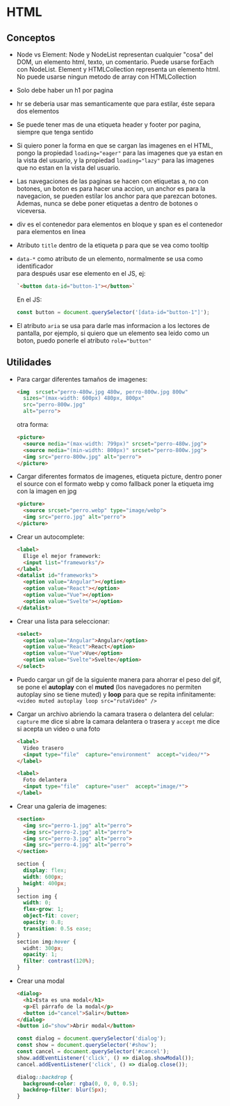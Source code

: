 
# HTML

## Conceptos

- Node vs Element:
  Node y NodeList representan cualquier "cosa" del DOM, un elemento html, 
  texto, un comentario. Puede usarse forEach con NodeList.
  Element y HTMLCollection representa un elemento html. No puede usarse 
  ningun metodo de array con HTMLCollection


- Solo debe haber un h1 por pagina


- hr se deberia usar mas semanticamente que para estilar, éste separa 
  dos elementos


- Se puede tener mas de una etiqueta header y footer por pagina, 
  siempre que tenga sentido


- Si quiero poner la forma en que se cargan las imagenes en el HTML, pongo la
  propiedad `loading="eager"` para las imagenes que ya estan en la vista del
  usuario, y la propiedad `loading="lazy"` para las imagenes que no estan en la vista del usuario.


- Las navegaciones de las paginas se hacen con etiquetas a, no con botones, 
  un boton es para hacer una accion, un anchor es para la navegacion, se pueden
  estilar los anchor para que parezcan botones.  
  Ademas, nunca se debe poner etiquetas a dentro de botones o viceversa.


- div es el contenedor para elementos en bloque y span es el contenedor 
  para elementos en linea


- Atributo `title` dentro de la etiqueta p para que se vea como tooltip


- `data-*` como atributo de un elemento, normalmente se usa como identificador  
  para después usar ese elemento en el JS, ej:
  ```html
  `<button data-id="button-1"></button>`  
  ```
  En el JS:  
  ```js
  const button = document.querySelector('[data-id="button-1"]');
  ```  

- El atributo `aria` se usa para darle mas informacion a los lectores de 
  pantalla, por ejemplo, si quiero que un elemento sea leido como un boton, 
  puedo ponerle el atributo `role="button"`


## Utilidades

- Para cargar diferentes tamaños de imagenes:  
  ```html
  <img  srcset="perro-480w.jpg 480w, perro-800w.jpg 800w"
    sizes="(max-width: 600px) 480px, 800px"
    src="perro-800w.jpg" 
    alt="perro">
  ```
  	otra forma:  
  ```html
  <picture>
  	<source media="(max-width: 799px)" srcset="perro-480w.jpg">
  	<source media="(min-width: 800px)" srcset="perro-800w.jpg">
  	<img src="perro-800w.jpg" alt="perro">
  </picture>
  ```


- Cargar diferentes formatos de imagenes, etiqueta picture, dentro poner el source
  con el formato webp y como fallback poner la etiqueta img con la imagen en jpg
  ```html
  <picture>
  	<source srcset="perro.webp" type="image/webp">
  	<img src="perro.jpg" alt="perro">
  </picture>
  ```


- Crear un autocomplete:  
  ```html
  <label>
  	Elige el mejor framework:
  	<input list="frameworks"/>
  </label>
  <datalist id="frameworks">
  	<option value="Angular"></option>
  	<option value="React"></option>
  	<option value="Vue"></option>
  	<option value="Svelte"></option>
  </datalist>
  ```


- Crear una lista para seleccionar:  
  ```html
  <select>
  	<option value="Angular">Angular</option>
  	<option value="React">React</option>
  	<option value="Vue">Vue</option>
  	<option value="Svelte">Svelte</option>
  </select>
  ```


- Puedo cargar un gif de la siguiente manera para ahorrar el peso del gif,
  se pone el **autoplay** con el **muted** (los navegadores no permiten autoplay sino se tiene muted) y **loop** para que se repita infinitamente:  
	`<video muted autoplay loop src="rutaVideo" />`


- Cargar un archivo abriendo la camara trasera o delantera del celular:  
  `capture` me dice si abre la camara delantera o trasera y `accept` me dice
  si acepta un video o una foto  
  ```html
  <label>
    Video trasero
    <input type="file"  capture="environment"  accept="video/*">
  </label>

  <label>
    Foto delantera
    <input type="file"  capture="user"  accept="image/*">
  </label>
  ```


- Crear una galeria de imagenes:  
  ```html
  <section>
  	<img src="perro-1.jpg" alt="perro">
  	<img src="perro-2.jpg" alt="perro">
  	<img src="perro-3.jpg" alt="perro">
  	<img src="perro-4.jpg" alt="perro">
  </section>
  ```
  ```css	
  section {
  	display: flex;
  	width: 600px;
    height: 400px;
  }
  section img {
  	width: 0;
    flex-grow: 1;
  	object-fit: cover;
    opacity: 0.8;
    transition: 0.5s ease;
  }
  section img:hover {
    widht: 300px;
  	opacity: 1;
    filter: contrast(120%);
  }
  ```  


- Crear una modal  
  ```html
  <dialog>
    <h1>Esta es una modal</h1>
    <p>El párrafo de la modal</p>
    <button id="cancel">Salir</button>
  </dialog>
  <button id="show">Abrir modal</button>
  ```
  ```js
  const dialog = document.querySelector('dialog');
  const show = document.querySelector('#show');
  const cancel = document.querySelector('#cancel');
  show.addEventListener('click', () => dialog.showModal());
  cancel.addEventListener('click', () => dialog.close());
  ```
  ```css
  dialog::backdrop {
    background-color: rgba(0, 0, 0, 0.5);
    backdrop-filter: blur(5px);
  }
  ```